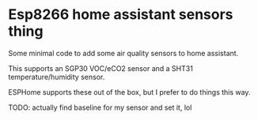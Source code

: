 # Esp8266 home assistant sensors thing

Some minimal code to add some air quality sensors to home assistant.

This supports an SGP30 VOC/eCO2 sensor and a SHT31 temperature/humidity sensor.

ESPHome supports these out of the box, but I prefer to do things this way.

TODO: actually find baseline for my sensor and set it, lol
